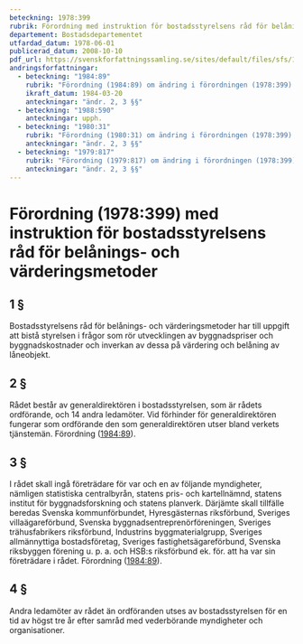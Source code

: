 ```yaml
---
beteckning: 1978:399
rubrik: Förordning med instruktion för bostadsstyrelsens råd för belånings- och värderingsmetoder
departement: Bostadsdepartementet
utfardad_datum: 1978-06-01
publicerad_datum: 2008-10-10
pdf_url: https://svenskforfattningssamling.se/sites/default/files/sfs/1978-06/SFS1978-399.pdf
andringsforfattningar:
  - beteckning: "1984:89"
    rubrik: "Förordning (1984:89) om ändring i förordningen (1978:399) med instruktion för bostadsstyrelsens råd för belånings- och värderingsmetoder"
    ikraft_datum: 1984-03-20
    anteckningar: "ändr. 2, 3 §§"
  - beteckning: "1988:590"
    anteckningar: upph.
  - beteckning: "1980:31"
    rubrik: "Förordning (1980:31) om ändring i förordningen (1978:399) med instruktion för bostadsstyrelsens råd för belånings- och värderingsmetoder"
    anteckningar: "ändr. 2, 3 §§"
  - beteckning: "1979:817"
    rubrik: "Förordning (1979:817) om ändring i förordningen (1978:399) med instruktion för bostadsstyrelsens råd för belånings- och värderingsmetoder"
    anteckningar: "ändr. 2, 3 §§"
---
```


# Förordning (1978:399) med instruktion för bostadsstyrelsens råd för belånings- och värderingsmetoder

## 1 §

Bostadsstyrelsens råd för belånings- och värderingsmetoder har till uppgift att bistå styrelsen i frågor som rör utvecklingen av byggnadspriser och byggnadskostnader och inverkan av dessa på värdering och belåning av låneobjekt.

## 2 §

Rådet består av generaldirektören i bostadsstyrelsen, som är rådets ordförande, och 14 andra ledamöter. Vid förhinder för generaldirektören fungerar som ordförande den som generaldirektören utser bland verkets tjänstemän. Förordning ([1984:89](https://selex.se/eli/sfs/1984/89)).

## 3 §

I rådet skall ingå företrädare för var och en av följande myndigheter, nämligen statistiska centralbyrån, statens pris- och kartellnämnd, statens institut för byggnadsforskning och statens planverk. Därjämte skall tillfälle beredas Svenska kommunförbundet, Hyresgästernas riksförbund, Sveriges villaägareförbund, Svenska byggnadsentreprenörföreningen, Sveriges trähusfabrikers riksförbund, Industrins byggmaterialgrupp, Sveriges allmännyttiga bostadsföretag, Sveriges fastighetsägareförbund, Svenska riksbyggen förening u. p. a. och HSB:s riksförbund ek. för. att ha var sin företrädare i rådet. Förordning ([1984:89](https://selex.se/eli/sfs/1984/89)).

## 4 §

Andra ledamöter av rådet än ordföranden utses av bostadsstyrelsen för en tid av högst tre år efter samråd med vederbörande myndigheter och organisationer.